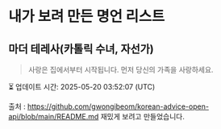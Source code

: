 # 내가 보려 만든 명언 리스트

##  마더 테레사(카톨릭 수녀, 자선가)
> 사랑은 집에서부터 시작됩니다. 먼저 당신의 가족을 사랑하세요.


⏳ 업데이트 시간: 2025-05-20 03:52:07 (UTC)

출처 : https://github.com/gwongibeom/korean-advice-open-api/blob/main/README.md
재밌게 보려고 만들었습니다.
